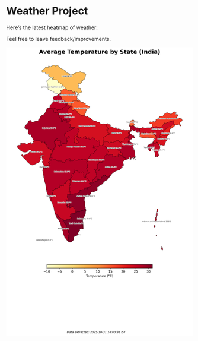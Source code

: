 # Weather Project

Here’s the latest heatmap of weather:

Feel free to leave feedback/improvements.

![India Heatmap](docs/assets/india_heatmap.png?v=04ABE9)
